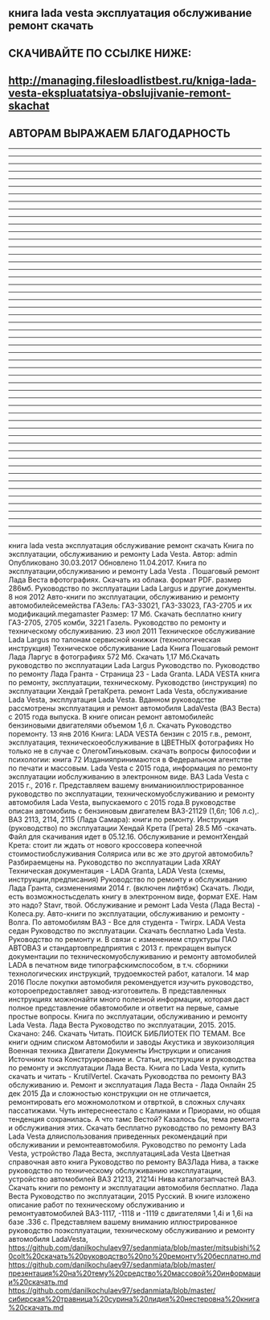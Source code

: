 книга lada vesta эксплуатация обслуживание ремонт скачать
--------------------------------------------------
СКАЧИВАЙТЕ ПО ССЫЛКЕ НИЖЕ:
--------------------------------------------------
http://managing.filesloadlistbest.ru/kniga-lada-vesta-ekspluatatsiya-obslujivanie-remont-skachat
--------------------------------------------------
АВТОРАМ ВЫРАЖАЕМ БЛАГОДАРНОСТЬ
--------------------------------------------------
--------------------------------------------------
--------------------------------------------------
--------------------------------------------------
--------------------------------------------------
--------------------------------------------------
--------------------------------------------------
--------------------------------------------------
--------------------------------------------------
--------------------------------------------------
--------------------------------------------------
--------------------------------------------------
--------------------------------------------------
--------------------------------------------------
--------------------------------------------------
--------------------------------------------------
--------------------------------------------------
--------------------------------------------------
--------------------------------------------------
--------------------------------------------------
--------------------------------------------------
--------------------------------------------------
--------------------------------------------------
--------------------------------------------------
--------------------------------------------------
--------------------------------------------------
--------------------------------------------------
--------------------------------------------------
--------------------------------------------------
--------------------------------------------------
--------------------------------------------------
--------------------------------------------------
--------------------------------------------------
--------------------------------------------------
--------------------------------------------------
--------------------------------------------------
--------------------------------------------------
--------------------------------------------------
--------------------------------------------------
--------------------------------------------------
--------------------------------------------------
--------------------------------------------------
--------------------------------------------------
--------------------------------------------------
--------------------------------------------------
--------------------------------------------------
--------------------------------------------------
--------------------------------------------------
--------------------------------------------------
--------------------------------------------------
--------------------------------------------------
--------------------------------------------------
--------------------------------------------------
книга lada vesta эксплуатация обслуживание ремонт скачать Книга по эксплуатации, обслуживанию и ремонту Lada Vesta. Автор: admin Опубликовано 30.03.2017  Обновлено 11.04.2017. Книга по эксплуатации,обслуживанию и ремонту Lada Vesta . Пошаговый ремонт Лада Веста вфотографиях. Скачать из облака. формат PDF. размер 286мб. Руководство по эксплуатации Lada Largus и другие документы. 8 ноя 2012  Авто-книги по эксплуатации, обслуживанию и ремонту автомобилейсемейства ГАЗель: ГАЗ-33021, ГАЗ-33023, ГАЗ-2705 и их модификаций.megamaster  Размер: 17 Мб. Скачать бесплатно книгу ГАЗ-2705, 2705 комби, 3221 Газель. Руководство по ремонту и техническому обслуживанию. 23 июл 2011  Техническое обслуживание Lada Largus по талонам сервисной книжки (технологическая инструкция) Техническое обслуживание Lada  Книга Пошаговый ремонт Лада Ларгус в фотографиях 572 Мб. Скачать  1,17 Мб.Скачать руководство по эксплуатации Lada Largus Руководство по. Руководство по ремонту Лада Гранта - Страница 23 - Lada Granta. LADA VESTA книга по ремонту, эксплуатации, техническому. Руководство (инструкция) по эксплуатации Хендай ГретаКрета. ремонт Lada Vesta, обслуживание Lada Vesta, эксплуатация Lada Vesta. Вданном руководстве рассмотрены эксплуатация и ремонт автомобиля LadaVesta (ВАЗ Веста) с 2015 года выпуска. В книге описан ремонт автомобилейс бензиновыми двигателями объемом 1,6 л. Скачать Руководство поремонту. 13 янв 2016  Книга: LADA VESTA бензин с 2015 г.в., ремонт, эксплуатация, техническоеобслуживание в ЦВЕТНЫХ фотографиях  Но только не в случае с ОлегомТиньковым. скачать вопросы философии и психологии: книга 72 Изданияпринимаются в Федеральном агентстве по печати и массовым. Lada Vesta с 2015 года, информация по ремонту эксплуатации иобслуживанию в электронном виде. ВАЗ Lada Vesta c 2015 г., 2016 г. Представляем вашему вниманиюиллюстрированное руководство по эксплуатации, техническомуобслуживанию и ремонту автомобиля Ladа Vesta, выпускаемого с 2015 года.В руководстве описан автомобиль с бензиновым двигателем ВАЗ-21129 (1,6л; 106 л.с),. ВАЗ 2113, 2114, 2115 (Лада Самара): книги по ремонту. Инструкция (руководство) по эксплуатации Хендай Крета (Грета) 28.5 Мб -скачать. Файл для скачивания идет в  05.12.16. Обслуживание и ремонтХендай Крета: стоит ли ждать от нового кроссовера копеечной стоимостиобслуживания Соляриса или вс же это другой автомобиль? Разбираемцены на. Руководство по эксплуатации Lada XRAY
Техническая документация - LADA Granta, LADA Vesta (схемы, инструкции,предписания)  Руководство по ремонту и обслуживанию Лада Гранта, сизменениями 2014 г. (включен лифтбэк) Скачать.  Люди, есть возможностьсделать книгу в электронном виде, формат ЕХЕ. Нам это надо? Stavr, твой. Обслуживание и ремонт Lada Vesta (Лада Веста) - Колеса.ру. Авто-книги по эксплуатации, обслуживанию и ремонту - Волга. По автомобилям ВАЗ - Все для студента - Twirpx. LADA Vesta седан  Руководство по эксплуатации. Скачать бесплатно Lada Vesta. Руководство по ремонту и. В связи с изменением структуры ПАО АВТОВАЗ и стандартовпредприятия с 2013 г. прекращен выпуск документации по техническомуобслуживанию и ремонту автомобилей LADA в печатном виде типографскимспособом, в т.ч. сборники технологических инструкций, трудоемкостей работ, каталоги. 14 мар 2016  После покупки автомобиля рекомендуется изучить руководство, котороепредоставляет завод-изготовитель. В представленных инструкциях можнонайти много полезной информации, которая даст полное представление обавтомобиле и ответит на первые, самые простые вопросы. Книга по эксплуатации, обслуживанию и ремонту Lada Vesta. Лада Веста Руководство по эксплуатации, 2015. 2015. Скачано: 246. Скачать Читать. ПОИСК БИБЛИОТЕК ПО ТЕМАМ. Все книги одним списком Автомобили и заводы  Акустика и звукоизоляция  Военная техника Двигатели  Документы  Инструкции и описания  Источники тока Конструирование и. Статьи, инструкции и руководства по ремонту и эксплуатации Лада Веста. Книга по Lada Vesta, купить скачать и читать - KrutilVertel. Скачать Руководства по ремонту ВАЗ обслуживанию и. Ремонт и эксплуатация Лада Веста - Лада Онлайн
25 дек 2015  Да и сложностью конструкции он не отличается, ремонтировать его можномолотком и отврткой, в сложных случаях  пассатижами. Чуть интереснеестало с Калинами и Приорами, но общая тенденция сохранилась. А что тамс Вестой? Казалось бы, тема ремонта и обслуживания этих. Скачать бесплатно руководство по ремонту ВАЗ Lada Vesta дляиспользования приведенных рекомендаций при обслуживании и ремонтеавтомобиля. Руководство по ремонту Lada Vesta, устройство Лада Веста, эксплуатацияLada Vesta  Цветная справочная авто книга Руководство по ремонту ВАЗЛада Нива, а также руководство по техническому обслуживанию иэксплуатации, устройство автомобилей ВАЗ 21213, 21214i Нива  каталогзапчастей ВАЗ. Скачать книги по ремонту и эксплуатации автомобиля бесплатно. Лада Веста Руководство по эксплуатации, 2015  Русский. В книге изложено описание работ по техническому обслуживанию и ремонтуавтомобилей ВАЗ-1117, -1118 и -1119 с двигателями 1,4i и 1,6i на базе .336 с. Представляем вашему вниманию иллюстрированное руководство поэксплуатации, техническому обслуживанию и ремонту автомобиля LadaVesta,
https://github.com/danilkochulaev97/sedanmiata/blob/master/mitsubishi%20colt%20скачать%20руководство%20по%20ремонту%20бесплатно.md
https://github.com/danilkochulaev97/sedanmiata/blob/master/презентация%20на%20тему%20средство%20массовой%20информации%20скачать.md
https://github.com/danilkochulaev97/sedanmiata/blob/master/сибирская%20травница%20сурина%20лидия%20нестеровна%20книга%20скачать.md